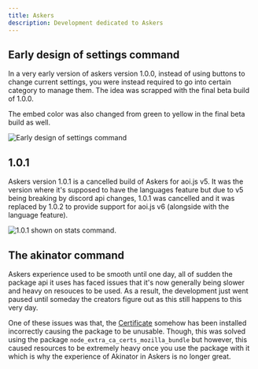 ```yaml
---
title: Askers
description: Development dedicated to Askers
---
```


## Early design of settings command

In a very early version of askers version 1.0.0, instead of using buttons to change current settings, you were instead required to go into certain category to manage them. The idea was scrapped with the final beta build of 1.0.0.

The embed color was also changed from green to yellow in the final beta build as well.

![Early design of settings command](https://2314760047-files.gitbook.io/~/files/v0/b/gitbook-x-prod.appspot.com/o/spaces%2Fnkk2ozf6e5sx71U10aKl%2Fuploads%2Fu9PLmgFEu32RzRqpnR0J%2Fimage.png?alt=media&token=42dffbab-ef2c-4fd4-bbdd-cd725bfc98b3)

## 1.0.1

Askers version 1.0.1 is a cancelled build of Askers for aoi.js v5. It was the version where it's supposed to have the languages feature but due to v5 being breaking by discord api changes, 1.0.1 was cancelled and it was replaced by 1.0.2 to provide support for aoi.js v6 (alongside with the language feature).

![1.0.1 shown on stats command.](https://2314760047-files.gitbook.io/~/files/v0/b/gitbook-x-prod.appspot.com/o/spaces%2Fnkk2ozf6e5sx71U10aKl%2Fuploads%2FKwS63R4IDfajKaEvjME2%2Fimage.png?alt=media&token=2ba7b005-74d6-491c-b080-1c9b85876c1d)

## The akinator command
Askers experience used to be smooth until one day, all of sudden the package api it uses has faced issues that it's now generally being slower and heavy on resouces to be used. As a result, the development just went paused until someday the creators figure out as this still happens to this very day.

One of these issues was that, the [Certificate](https://github.com/jgoralcz/aki-api/issues/143) somehow has been installed incorrectly causing the package to be unusable. Though, this was solved using the package `node_extra_ca_certs_mozilla_bundle` but however, this caused resources to be extremely heavy once you use the package with it which is why the experience of Akinator in Askers is no longer great.
